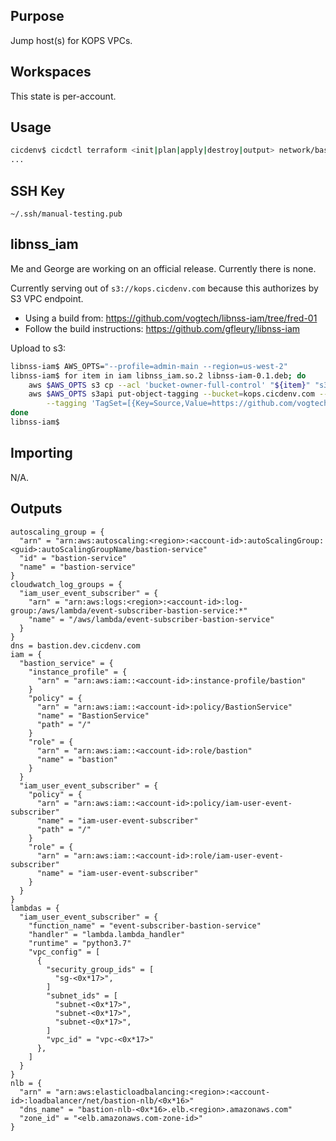 ## Purpose
Jump host(s) for KOPS VPCs.

## Workspaces
This state is per-account.

## Usage
```bash
cicdenv$ cicdctl terraform <init|plan|apply|destroy|output> network/bastion:${WORKSPACE}
...
```

## SSH Key
`~/.ssh/manual-testing.pub`

## libnss_iam
Me and George are working on an official release.
Currently there is none.

Currently serving out of `s3://kops.cicdenv.com` because this authorizes by S3 VPC endpoint.

* Using a build from: https://github.com/vogtech/libnss-iam/tree/fred-01
* Follow the build instructions: https://github.com/gfleury/libnss-iam

Upload to s3:
```bash
libnss-iam$ AWS_OPTS="--profile=admin-main --region=us-west-2"
libnss-iam$ for item in iam libnss_iam.so.2 libnss-iam-0.1.deb; do
    aws $AWS_OPTS s3 cp --acl 'bucket-owner-full-control' "${item}" "s3://kops.cicdenv.com/libnss_iam/${item}"
    aws $AWS_OPTS s3api put-object-tagging --bucket=kops.cicdenv.com --key="libnss_iam/${item}" \
        --tagging 'TagSet=[{Key=Source,Value=https://github.com/vogtech/libnss-iam/tree/fred-01},{Key=Upstream,Value=https://github.com/gfleury/libnss-iam}]'
done
libnss-iam$ 
```

## Importing
N/A.

## Outputs
```hcl
autoscaling_group = {
  "arn" = "arn:aws:autoscaling:<region>:<account-id>:autoScalingGroup:<guid>:autoScalingGroupName/bastion-service"
  "id" = "bastion-service"
  "name" = "bastion-service"
}
cloudwatch_log_groups = {
  "iam_user_event_subscriber" = {
    "arn" = "arn:aws:logs:<region>:<account-id>:log-group:/aws/lambda/event-subscriber-bastion-service:*"
    "name" = "/aws/lambda/event-subscriber-bastion-service"
  }
}
dns = bastion.dev.cicdenv.com
iam = {
  "bastion_service" = {
    "instance_profile" = {
      "arn" = "arn:aws:iam::<account-id>:instance-profile/bastion"
    }
    "policy" = {
      "arn" = "arn:aws:iam::<account-id>:policy/BastionService"
      "name" = "BastionService"
      "path" = "/"
    }
    "role" = {
      "arn" = "arn:aws:iam::<account-id>:role/bastion"
      "name" = "bastion"
    }
  }
  "iam_user_event_subscriber" = {
    "policy" = {
      "arn" = "arn:aws:iam::<account-id>:policy/iam-user-event-subscriber"
      "name" = "iam-user-event-subscriber"
      "path" = "/"
    }
    "role" = {
      "arn" = "arn:aws:iam::<account-id>:role/iam-user-event-subscriber"
      "name" = "iam-user-event-subscriber"
    }
  }
}
lambdas = {
  "iam_user_event_subscriber" = {
    "function_name" = "event-subscriber-bastion-service"
    "handler" = "lambda.lambda_handler"
    "runtime" = "python3.7"
    "vpc_config" = [
      {
        "security_group_ids" = [
          "sg-<0x*17>",
        ]
        "subnet_ids" = [
          "subnet-<0x*17>",
          "subnet-<0x*17>",
          "subnet-<0x*17>",
        ]
        "vpc_id" = "vpc-<0x*17>"
      },
    ]
  }
}
nlb = {
  "arn" = "arn:aws:elasticloadbalancing:<region>:<account-id>:loadbalancer/net/bastion-nlb/<0x*16>"
  "dns_name" = "bastion-nlb-<0x*16>.elb.<region>.amazonaws.com"
  "zone_id" = "<elb.amazonaws.com-zone-id>"
}
```
